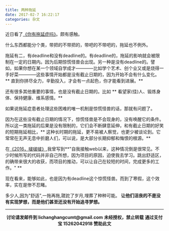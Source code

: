 ```yaml
---
title: 两种拖延
date: 2017-02-7 16:22:17
categories: 杂文
---
```

近日看了[《你有拖延症吗》](http://open.163.com/movie/2016/3/Q/E/MBHQSM52F_MBI15O7QE.html)。颇有感触。

什么东西都能分个类，带把的不带把的，带吧的不带吧的，拖延也不例外。

拖延有二，有deadline和没有deadline的。有deadline的，拖延的影响就会被限制在一定的日期内。因为后期惊慌怪兽会出现。另一种是没有deadline的。譬如，如果你想在某一个领域自学成才————比如学个艺术、创个业又或是烧得一手好菜————这些事情开始都是没有截止日期的，因为开始不会有什么变化。** 直到你拼尽全力，辛勤投入，才会有一点起色，你才能看到进展。**

还有很多其他重要的事情，也是没有截止日期的。比如 ** 看望家(佳)人、锻炼身体、保持健康、维系感情。**

如果说拖延症患者处理这些困难的唯一机制是惊慌怪兽的话，那就有问题了。

因为在这些没有截止日期的情况下，惊慌怪兽是不会现身的，没有唤醒它的条件。所以这一类拖延的后果是没有限制的，它们会不断肆意延伸，和有截止日期的好笑的短期拖延相比，** 这种长时期的拖延，更不易被人察觉，也更少被谈论到。它常常在无声无息中折磨人们，可以说，是大部分长期抑郁和悔恨的根源。**


在[《2016，啵啵啵》](http://www.sail.name/2017/01/23/2016-summary/),我曾写到**"自我接触web以来，这种情况倒是很常见。不少时候所写的代码并非自己所想，因为项目的原因，迫使我去学习。跳出舒适区，的确带来很大的收获，而项目的推动，可以让自己在较短的时间，完成更多的工作。" **

现在看来，能够如此，也是因为有deadline这个惊慌怪兽。而到了寒假，这个效率，实在是惨不忍睹。

多少人,因为"舒适",一拖再拖,蹉跎了岁月,埋葬了种种可能。
**让他们沮丧的不是没有实现梦想，而是他们甚至还没有开始追寻梦想。**
<hr />
    <p style="margin-top: 0em; text-align: center">
      <b style="font-size: 1em;">讨论请发邮件到 lichanghangcumt@gmail.com</b>
      <b style="font-size: 1em;">未经授权，禁止转载</b>
      <b style="font-size: 1em;">通过支付宝 15262042918 赞助此文</b>
    </p>
